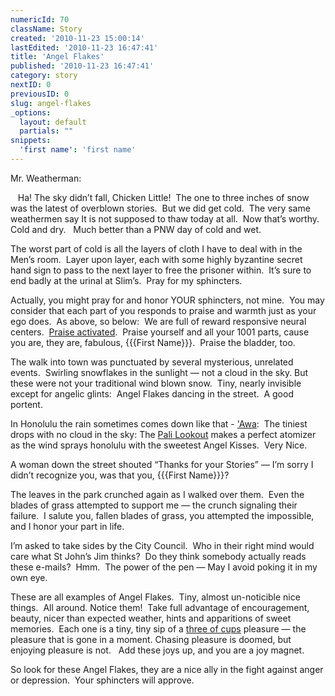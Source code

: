 ```yaml
---
numericId: 70
className: Story
created: '2010-11-23 15:00:14'
lastEdited: '2010-11-23 16:47:41'
title: 'Angel Flakes'
published: '2010-11-23 16:47:41'
category: story
nextID: 0
previousID: 0
slug: angel-flakes
_options:
  layout: default
  partials: ""
snippets:
  'first name': 'first name'
---
```

Mr. Weatherman:

&nbsp;&nbsp; Ha! The sky didn&rsquo;t fall, Chicken Little!&nbsp; The one to three inches of snow was the latest of overblown stories.&nbsp; But we did get cold. &nbsp;The very same weathermen say It is not supposed to thaw today at all.&nbsp; Now that&rsquo;s worthy.&nbsp; Cold and dry. &nbsp; Much better than a PNW day of&nbsp;cold and wet.

The worst part of cold is all the layers of cloth I have to deal with in the Men&rsquo;s room.&nbsp; Layer upon layer, each with some highly byzantine secret hand sign to pass to the next layer to free the prisoner within.&nbsp; It&rsquo;s sure to end badly at the urinal at Slim&rsquo;s.&nbsp; Pray for my sphincters.

Actually, you might pray for and honor YOUR sphincters, not mine.&nbsp; You may consider that each part of you responds to praise and warmth just as your ego does.&nbsp; As above, so below:&nbsp; We are full of reward responsive neural centers. &nbsp;[Praise activated][0].&nbsp; Praise yourself and all your 1001 parts, cause you are, they are, fabulous, {{{First Name}}}. &nbsp;Praise the bladder, too.

The walk into town was punctuated by several mysterious, unrelated events.&nbsp; Swirling snowflakes in the sunlight &mdash; not a cloud in the sky. But these were not your traditional wind blown snow. &nbsp;Tiny, nearly invisible except for angelic glints:&nbsp; Angel Flakes dancing in the street.&nbsp; A good portent.

In Honolulu the rain sometimes comes down like that - ['Awa][1]:&nbsp; The tiniest drops with no cloud in the sky: The [Pali Lookout][2] makes a perfect atomizer as the wind sprays honolulu with the sweetest Angel Kisses.&nbsp; Very Nice.

A woman down the street shouted &ldquo;Thanks for your Stories&rdquo; &mdash; I&rsquo;m sorry I didn&rsquo;t recognize you, was that you, {{{First Name}}}?

The leaves in the park crunched again as I walked over them.&nbsp; Even the blades of grass attempted to support me &mdash; the crunch signaling their failure.&nbsp; I salute you, fallen blades of grass, you attempted the impossible, and I honor your part in life.

I&rsquo;m asked to take sides by the City Council.&nbsp; Who in their right mind would care what St John&rsquo;s Jim thinks?&nbsp; Do they think somebody actually reads these e-mails?&nbsp; Hmm.&nbsp; The power of the pen &mdash; May I avoid poking it in my own eye.

These are all examples of Angel Flakes.&nbsp; Tiny, almost un-noticible nice things.&nbsp; All around. Notice them!&nbsp; Take full advantage of encouragement, beauty, nicer than expected weather, hints and apparitions of sweet memories.&nbsp; Each one is a tiny, tiny sip of a [three of cups][3] pleasure &mdash; the pleasure that is gone in a moment. Chasing pleasure is doomed, but enjoying pleasure is not. &nbsp; Add these joys up, and you are a joy magnet.

So look for these Angel Flakes, they are a nice ally in the fight against anger or depression.&nbsp; Your sphincters will approve.

[0]: http://www.ouuf.org/sermons/my-body.html
[1]: http://cf.synergylearning.org/displayarticle.cfm?selectedarticle=513
[2]: http://www.portaloha.com/SecretsOfHawaii/PaliLookout.htm
[3]: http://blissblvd.com/the-tarot/three-of-cups/